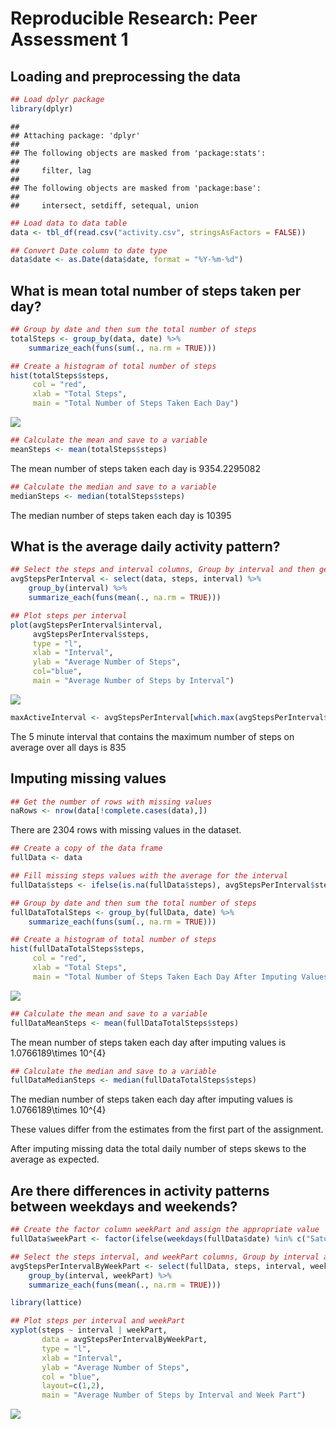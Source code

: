 # Reproducible Research: Peer Assessment 1


## Loading and preprocessing the data


```r
## Load dplyr package
library(dplyr)
```

```
## 
## Attaching package: 'dplyr'
## 
## The following objects are masked from 'package:stats':
## 
##     filter, lag
## 
## The following objects are masked from 'package:base':
## 
##     intersect, setdiff, setequal, union
```

```r
## Load data to data table 
data <- tbl_df(read.csv("activity.csv", stringsAsFactors = FALSE))

## Convert Date column to date type
data$date <- as.Date(data$date, format = "%Y-%m-%d")
```

## What is mean total number of steps taken per day?


```r
## Group by date and then sum the total number of steps
totalSteps <- group_by(data, date) %>% 
    summarize_each(funs(sum(., na.rm = TRUE))) 

## Create a histogram of total number of steps
hist(totalSteps$steps, 
     col = "red", 
     xlab = "Total Steps", 
     main = "Total Number of Steps Taken Each Day")
```

![](PA1_template_files/figure-html/unnamed-chunk-2-1.png) 

```r
## Calculate the mean and save to a variable
meanSteps <- mean(totalSteps$steps)
```

The mean number of steps taken each day is 9354.2295082  


```r
## Calculate the median and save to a variable
medianSteps <- median(totalSteps$steps)
```

The median number of steps taken each day is 10395  


## What is the average daily activity pattern?


```r
## Select the steps and interval columns, Group by interval and then get the average number of steps for each interval
avgStepsPerInterval <- select(data, steps, interval) %>% 
    group_by(interval) %>% 
    summarize_each(funs(mean(., na.rm = TRUE))) 

## Plot steps per interval
plot(avgStepsPerInterval$interval, 
     avgStepsPerInterval$steps, 
     type = "l", 
     xlab = "Interval", 
     ylab = "Average Number of Steps", 
     col="blue", 
     main = "Average Number of Steps by Interval") 
```

![](PA1_template_files/figure-html/unnamed-chunk-4-1.png) 


```r
maxActiveInterval <- avgStepsPerInterval[which.max(avgStepsPerInterval$steps),]$interval
```

The 5 minute interval that contains the maximum number of steps on average over all days is 835   

## Imputing missing values


```r
## Get the number of rows with missing values
naRows <- nrow(data[!complete.cases(data),])
```

There are 2304 rows with missing values in the dataset.


```r
## Create a copy of the data frame
fullData <- data

## Fill missing steps values with the average for the interval
fullData$steps <- ifelse(is.na(fullData$steps), avgStepsPerInterval$steps[match(fullData$interval, avgStepsPerInterval$interval)], fullData$steps)

## Group by date and then sum the total number of steps
fullDataTotalSteps <- group_by(fullData, date) %>% 
    summarize_each(funs(sum(., na.rm = TRUE))) 

## Create a histogram of total number of steps
hist(fullDataTotalSteps$steps, 
     col = "red", 
     xlab = "Total Steps", 
     main = "Total Number of Steps Taken Each Day After Imputing Values")
```

![](PA1_template_files/figure-html/unnamed-chunk-7-1.png) 

```r
## Calculate the mean and save to a variable
fullDataMeanSteps <- mean(fullDataTotalSteps$steps)
```

The mean number of steps taken each day after imputing values is 1.0766189\times 10^{4}  


```r
## Calculate the median and save to a variable
fullDataMedianSteps <- median(fullDataTotalSteps$steps)
```

The median number of steps taken each day after imputing values is 1.0766189\times 10^{4}  

These values differ from the estimates from the first part of the assignment.  

After imputing missing data the total daily number of steps skews to the average as expected.  


## Are there differences in activity patterns between weekdays and weekends?


```r
## Create the factor column weekPart and assign the appropriate value
fullData$weekPart <- factor(ifelse(weekdays(fullData$date) %in% c("Saturday", "Sunday"),"weekend", "weekday"))

## Select the steps interval, and weekPart columns, Group by interval and weekPart  then get the average number of steps for each interval per weekPart
avgStepsPerIntervalByWeekPart <- select(fullData, steps, interval, weekPart) %>% 
    group_by(interval, weekPart) %>% 
    summarize_each(funs(mean(., na.rm = TRUE))) 

library(lattice)

## Plot steps per interval and weekPart
xyplot(steps ~ interval | weekPart,
       data = avgStepsPerIntervalByWeekPart,
       type = "l", 
       xlab = "Interval", 
       ylab = "Average Number of Steps", 
       col = "blue", 
       layout=c(1,2),
       main = "Average Number of Steps by Interval and Week Part")
```

![](PA1_template_files/figure-html/unnamed-chunk-9-1.png) 
